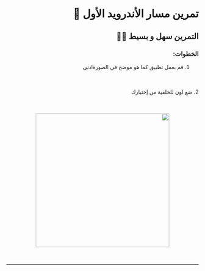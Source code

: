 <div dir = "rtl">

#  تمرين مسار الأندرويد الأول 💚
## التمرين سهل و بسيط 💪🏻

### الخطوات: 

 1.  قم بعمل تطبيق كما هو موضح في الصورةادنى
<br>

<br>
2. ضع لون للخلفية من إختيارك
<br> 

<br>
<br>
<p align="center">
<img src = "https://github.com/kuwaitcodes/android-hw-2/blob/master/hw1.png" width = "350px" margin="auto"/>
</p>
<br>
<hr>



</div>

